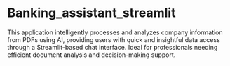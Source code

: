 # Banking_assistant_streamlit
This application intelligently processes and analyzes company information from PDFs using AI, providing users with quick and insightful data access through a Streamlit-based chat interface. Ideal for professionals needing efficient document analysis and decision-making support.
